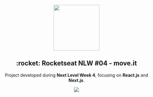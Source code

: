 <p align="center">
  <img src="../assets/favicon.svg" width="150" height="150">
</p>
<h2 align="center">:rocket: Rocketseat NLW #04 - move.it</h2>

<p align="center">Project developed during <strong>Next Level Week 4</strong>, focusing on <strong>React.js</strong> and <strong>Next.js</strong>.</p>
<p align="center">
  <img src="../assets/Home.svg">
</p>
